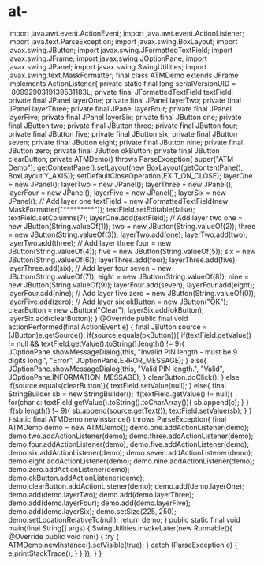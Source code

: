 # at-
import java.awt.event.ActionEvent; import java.awt.event.ActionListener; import java.text.ParseException; import javax.swing.BoxLayout; import javax.swing.JButton; import javax.swing.JFormattedTextField; import javax.swing.JFrame; import javax.swing.JOptionPane; import javax.swing.JPanel; import javax.swing.SwingUtilities; import javax.swing.text.MaskFormatter;  final class ATMDemo extends JFrame implements ActionListener{     private static final long serialVersionUID = -8099290319139531183L;     private final JFormattedTextField textField;     private final JPanel layerOne;     private final JPanel layerTwo;     private final JPanel layerThree;     private final JPanel layerFour;     private final JPanel layerFive;     private final JPanel layerSix;     private final JButton one;     private final JButton two;     private final JButton three;     private final JButton four;     private final JButton five;     private final JButton six;     private final JButton seven;     private final JButton eight;     private final JButton nine;     private final JButton zero;     private final JButton okButton;     private final JButton clearButton;      private ATMDemo() throws ParseException{         super("ATM Demo");         getContentPane().setLayout(new BoxLayout(getContentPane(), BoxLayout.Y_AXIS));         setDefaultCloseOperation(EXIT_ON_CLOSE);         layerOne = new JPanel();         layerTwo = new JPanel();         layerThree = new JPanel();         layerFour = new JPanel();         layerFive = new JPanel();         layerSix = new JPanel();          // Add layer one         textField = new JFormattedTextField(new MaskFormatter("*********"));         textField.setEditable(false);         textField.setColumns(7);         layerOne.add(textField);          // Add layer two         one = new JButton(String.valueOf(1));         two = new JButton(String.valueOf(2));         three = new JButton(String.valueOf(3));         layerTwo.add(one);         layerTwo.add(two);         layerTwo.add(three);          // Add layer three         four = new JButton(String.valueOf(4));         five = new JButton(String.valueOf(5));         six = new JButton(String.valueOf(6));         layerThree.add(four);         layerThree.add(five);         layerThree.add(six);          // Add layer four         seven = new JButton(String.valueOf(7));         eight = new JButton(String.valueOf(8));         nine = new JButton(String.valueOf(9));         layerFour.add(seven);         layerFour.add(eight);         layerFour.add(nine);          // Add layer five         zero = new JButton(String.valueOf(0));         layerFive.add(zero);          // Add layer six         okButton = new JButton("OK");         clearButton = new JButton("Clear");         layerSix.add(okButton);         layerSix.add(clearButton);     }      @Override     public final void actionPerformed(final ActionEvent e) {         final JButton source = (JButton)e.getSource();         if(source.equals(okButton)){             if(textField.getValue() != null &amp;&amp; textField.getValue().toString().length() != 9){                 JOptionPane.showMessageDialog(this, "Invalid PIN length - must be 9 digits long.", "Error", JOptionPane.ERROR_MESSAGE);             }             else{                 JOptionPane.showMessageDialog(this, "Valid PIN length.", "Valid", JOptionPane.INFORMATION_MESSAGE);             }             clearButton.doClick();         }         else if(source.equals(clearButton)){             textField.setValue(null);         }         else{             final StringBuilder sb = new StringBuilder();             if(textField.getValue() != null){                 for(char c: textField.getValue().toString().toCharArray()){                     sb.append(c);                 }             }              if(sb.length() != 9){                 sb.append(source.getText());                 textField.setValue(sb);             }         }     }      static final ATMDemo newInstance() throws ParseException{         final ATMDemo demo = new ATMDemo();         demo.one.addActionListener(demo);         demo.two.addActionListener(demo);         demo.three.addActionListener(demo);         demo.four.addActionListener(demo);         demo.five.addActionListener(demo);         demo.six.addActionListener(demo);         demo.seven.addActionListener(demo);         demo.eight.addActionListener(demo);         demo.nine.addActionListener(demo);         demo.zero.addActionListener(demo);         demo.okButton.addActionListener(demo);         demo.clearButton.addActionListener(demo);         demo.add(demo.layerOne);         demo.add(demo.layerTwo);         demo.add(demo.layerThree);         demo.add(demo.layerFour);         demo.add(demo.layerFive);         demo.add(demo.layerSix);         demo.setSize(225, 250);         demo.setLocationRelativeTo(null);         return demo;     }      public static final void main(final String[] args) {         SwingUtilities.invokeLater(new Runnable(){             @Override             public void run() {                 try {                     ATMDemo.newInstance().setVisible(true);                 } catch (ParseException e) {                     e.printStackTrace();                 }             }         });     } }
